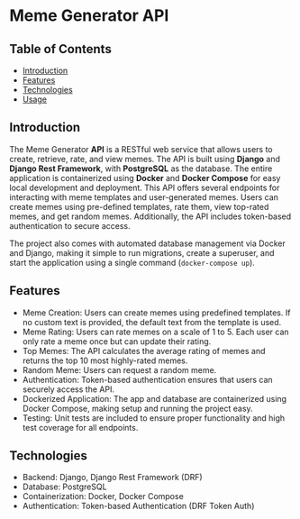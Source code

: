 # Meme Generator API

## Table of Contents  

- [Introduction](#introduction)
- [Features](#features)
- [Technologies](#technologies)
- [Usage](#usage)

## Introduction

The Meme Generator **API** is a RESTful web service that allows users to create, retrieve, rate, and view memes. The API is built using **Django** and **Django Rest Framework**, 
with **PostgreSQL** as the database. The entire application is containerized using **Docker** and **Docker Compose** for easy local development and deployment.
This API offers several endpoints for interacting with meme templates and user-generated memes. Users can create memes using pre-defined templates, 
rate them, view top-rated memes, and get random memes. Additionally, the API includes token-based authentication to secure access.

The project also comes with automated database management via Docker and Django, making it simple to run migrations, create a superuser, 
and start the application using a single command (```docker-compose up```).

## Features

- Meme Creation: Users can create memes using predefined templates. If no custom text is provided, the default text from the template is used.
- Meme Rating: Users can rate memes on a scale of 1 to 5. Each user can only rate a meme once but can update their rating.
- Top Memes: The API calculates the average rating of memes and returns the top 10 most highly-rated memes.
- Random Meme: Users can request a random meme.
- Authentication: Token-based authentication ensures that users can securely access the API.
- Dockerized Application: The app and database are containerized using Docker Compose, making setup and running the project easy.
- Testing: Unit tests are included to ensure proper functionality and high test coverage for all endpoints.

## Technologies

- Backend: Django, Django Rest Framework (DRF)
- Database: PostgreSQL
- Containerization: Docker, Docker Compose
- Authentication: Token-based Authentication (DRF Token Auth)
